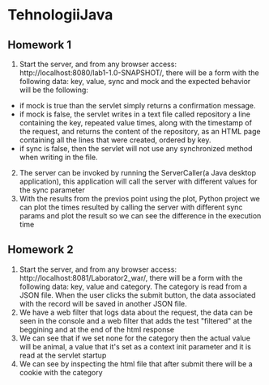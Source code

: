 # TehnologiiJava

## Homework 1

1. Start the server, and from any browser access: http://localhost:8080/lab1-1.0-SNAPSHOT/, there will be a form with the following data: key, value, sync and mock and the expected behavior will be the following: 
  * if mock is true than the servlet simply returns a confirmation message.
  * if mock is false, the servlet writes in a text file called repository a line containing the key, repeated value times, along with the timestamp of the request, and returns the content of the repository, as an HTML page containing all the lines that were created, ordered by key.
  * if sync is false, then the servlet will not use any synchronized method when writing in the file.

2.  The server can be invoked by running the ServerCaller(a Java desktop application), this application will call the server with different values for the sync parameter
3.  With the results from the previos point using the plot, Python project we can plot the times resulted by calling the server with different sync params and plot the result so we can see the difference in the execution time

## Homework 2

1.  Start the server, and from any browser access: http://localhost:8081/Laborator2_war/, there will be a form with the following data: key, value and category. The category is read from a JSON file. When the user clicks the submit button, the data associated with the record will be saved in another JSON file.
2.  We have a web filter that logs data about the request, the data can be seen in the console and a web filter that adds the test "filtered" at the beggining and at the end of the html response
3.  We can see that if we set none for the category then the actual value will be animal, a value that it's set as a context init parameter and it is read at the servlet startup
4.  We can see by inspecting the html file that after submit there will be a cookie with the category
